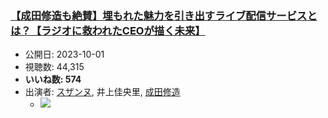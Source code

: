 ### [【成田修造も絶賛】埋もれた魅力を引き出すライブ配信サービスとは？【ラジオに救われたCEOが描く未来】](https://www.youtube.com/watch?v=ELi7MRHB7RM)
-   公開日: 2023-10-01
-   視聴数: 44,315
-   **いいね数: 574**
-   出演者: [スザンヌ](/rehacq_fan/people/スザンヌ "wikilink"), 井上佳央里, [成田修造](/rehacq_fan/people/成田修造 "wikilink")
    - [![](https://img.youtube.com/vi/ELi7MRHB7RM/hqdefault.jpg)](https://www.youtube.com/watch?v=ELi7MRHB7RM)
